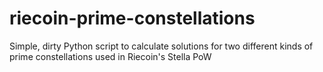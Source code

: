 # riecoin-prime-constellations
Simple, dirty Python script to calculate solutions for two different kinds of prime constellations used in Riecoin's Stella PoW
